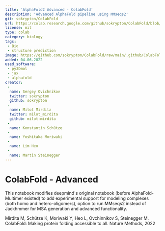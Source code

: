 ```yaml
---
title: 'AlphaFold2 Advanced - ColabFold'
description: 'Advanced AlphaFold pipeline using MMseqs2'
git: sokrypton/ColabFold
url: https://colab.research.google.com/github/sokrypton/ColabFold/blob/main/AlphaFold2.ipynb
license: mit
type: colab
category: biology
tags:
 - Bio
 - structure prediction
image: https://github.com/sokrypton/ColabFold/raw/main/.github/ColabFold_Marv_Logo.png
added: 04.06.2022
used_software:
 - py3Dmol
 - jax
 - alphafold
creator:
 - 
  name: Sergey Ovichnikov
  twitter: sokrypton
  github: sokrypton
 - 
  name: Milot Mirdita
  twitter: milot_mirdita
  github: milot-mirdita
 - 
  name: Konstantin Schütze
 - 
  name: Yoshitaka Moriwaki
 - 
  name: Lim Heo
 - 
  name: Martin Steinegger
---
```


# ColabFold - Advanced

This notebook modifies deepmind's original notebook (before AlphaFold-Multimer existed) to add experimental support for modeling complexes (both homo and hetero-oligomers), option to run MMseqs2 instead of Jackhmmer for MSA generation and advanced functionality.

Mirdita M, Schütze K, Moriwaki Y, Heo L, Ovchinnikov S, Steinegger M. ColabFold: Making protein folding accessible to all. Nature Methods, 2022